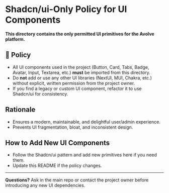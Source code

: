 # Shadcn/ui-Only Policy for UI Components

**This directory contains the only permitted UI primitives for the Avolve platform.**

## 🚨 Policy

- All UI components used in the project (Button, Card, Tabs, Badge, Avatar, Input, Textarea, etc.) **must** be imported from this directory.
- Do **not** add or use any other UI libraries (NextUI, MUI, Chakra, etc.) without explicit, written permission from the project owner.
- If you find a legacy or custom UI component, refactor it to use Shadcn/ui for consistency.

## Rationale

- Ensures a modern, maintainable, and delightful user/admin experience.
- Prevents UI fragmentation, bloat, and inconsistent design.

## How to Add New UI Components

- Follow the Shadcn/ui pattern and add new primitives here if you need them.
- Update this README if the policy changes.

---

**Questions?** Ask in the main repo or contact the project owner before introducing any new UI dependencies.

